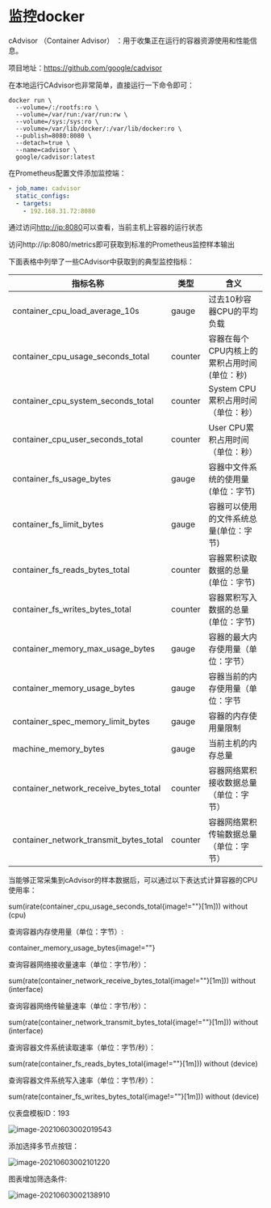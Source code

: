 # 监控docker

cAdvisor （Container Advisor） ：用于收集正在运行的容器资源使用和性能信息。 

项目地址：https://github.com/google/cadvisor



在本地运行CAdvisor也非常简单，直接运行一下命令即可：

```shell
docker run \
  --volume=/:/rootfs:ro \
  --volume=/var/run:/var/run:rw \
  --volume=/sys:/sys:ro \
  --volume=/var/lib/docker/:/var/lib/docker:ro \
  --publish=8080:8080 \
  --detach=true \
  --name=cadvisor \
  google/cadvisor:latest
```

在Prometheus配置文件添加监控端：

```yaml
- job_name: cadvisor
  static_configs:
  - targets:
    - 192.168.31.72:8080
```

通过访问[http://ip:8080](http://localhost:8080/)可以查看，当前主机上容器的运行状态

访问http://ip:8080/metrics即可获取到标准的Prometheus监控样本输出

下面表格中列举了一些CAdvisor中获取到的典型监控指标：

| 指标名称                               | 类型    | 含义                                         |
| -------------------------------------- | ------- | -------------------------------------------- |
| container_cpu_load_average_10s         | gauge   | 过去10秒容器CPU的平均负载                    |
| container_cpu_usage_seconds_total      | counter | 容器在每个CPU内核上的累积占用时间 (单位：秒) |
| container_cpu_system_seconds_total     | counter | System CPU累积占用时间（单位：秒）           |
| container_cpu_user_seconds_total       | counter | User CPU累积占用时间（单位：秒）             |
| container_fs_usage_bytes               | gauge   | 容器中文件系统的使用量(单位：字节)           |
| container_fs_limit_bytes               | gauge   | 容器可以使用的文件系统总量(单位：字节)       |
| container_fs_reads_bytes_total         | counter | 容器累积读取数据的总量(单位：字节)           |
| container_fs_writes_bytes_total        | counter | 容器累积写入数据的总量(单位：字节)           |
| container_memory_max_usage_bytes       | gauge   | 容器的最大内存使用量（单位：字节）           |
| container_memory_usage_bytes           | gauge   | 容器当前的内存使用量（单位：字节             |
| container_spec_memory_limit_bytes      | gauge   | 容器的内存使用量限制                         |
| machine_memory_bytes                   | gauge   | 当前主机的内存总量                           |
| container_network_receive_bytes_total  | counter | 容器网络累积接收数据总量（单位：字节）       |
| container_network_transmit_bytes_total | counter | 容器网络累积传输数据总量（单位：字节）       |

当能够正常采集到cAdvisor的样本数据后，可以通过以下表达式计算容器的CPU使用率：

sum(irate(container_cpu_usage_seconds_total{image!=""}[1m])) without (cpu)

查询容器内存使用量（单位：字节）:

container_memory_usage_bytes{image!=""}

查询容器网络接收量速率（单位：字节/秒）：

sum(rate(container_network_receive_bytes_total{image!=""}[1m])) without (interface)

查询容器网络传输量速率（单位：字节/秒）：

sum(rate(container_network_transmit_bytes_total{image!=""}[1m])) without (interface)

查询容器文件系统读取速率（单位：字节/秒）：

sum(rate(container_fs_reads_bytes_total{image!=""}[1m])) without (device)

查询容器文件系统写入速率（单位：字节/秒）：

sum(rate(container_fs_writes_bytes_total{image!=""}[1m])) without (device)



仪表盘模板ID：193

![image-20210603002019543](https://gitee.com/c_honghui/picture/raw/master/img/20210603002019.png)

添加选择多节点按钮：

![image-20210603002101220](https://gitee.com/c_honghui/picture/raw/master/img/20210603002101.png)

图表增加筛选条件:

![image-20210603002138910](https://gitee.com/c_honghui/picture/raw/master/img/20210603002138.png)



